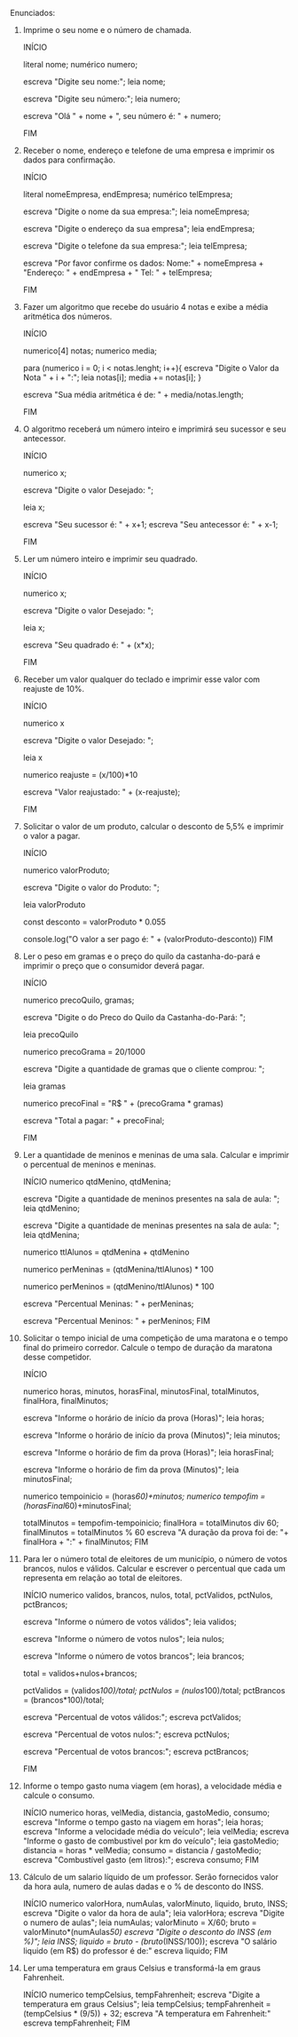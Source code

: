 Enunciados:

1) Imprime o seu nome e o número de chamada.

    INÍCIO
        
    literal nome; 
    numérico numero;

    escreva "Digite seu nome:";
    leia nome;

    escreva "Digite seu número:";
    leia numero;

    escreva "Olá " + nome + ", seu número é: " + numero;

    FIM

2) Receber o nome, endereço e telefone de uma empresa e imprimir os dados para confirmação.

    INÍCIO
        
    literal nomeEmpresa, endEmpresa; 
    numérico telEmpresa;

    escreva "Digite o nome da sua empresa:";
    leia nomeEmpresa;

    escreva "Digite o endereço da sua empresa";
    leia endEmpresa;

    escreva "Digite o telefone da sua empresa:";
    leia telEmpresa;


    escreva "Por favor confirme os dados: Nome:" + nomeEmpresa + "Endereço: " + endEmpresa + " Tel: " + telEmpresa;

    FIM

3) Fazer um algoritmo que recebe do usuário 4 notas e exibe a média aritmética dos números.

    INÍCIO
        
    numerico[4] notas;
    numerico media;

    para (numerico i = 0; i < notas.lenght; i++){
        escreva "Digite o Valor da Nota " + i + ":";
        leia notas[i];
        media += notas[i];
    }

    escreva "Sua média aritmética é de: " + media/notas.length;

    FIM

4) O algoritmo receberá um número inteiro e imprimirá seu sucessor e seu antecessor.

    INÍCIO

    numerico x;

    escreva "Digite o valor Desejado: ";

    leia x;
    
    escreva "Seu sucessor é: " + x+1;
    escreva "Seu antecessor é: " + x-1;

    FIM

5) Ler um número inteiro e imprimir seu quadrado.

    INÍCIO

    numerico x;

    escreva "Digite o valor Desejado: ";

    leia x;

    escreva "Seu quadrado é: " + (x*x);

    FIM

6) Receber um valor qualquer do teclado e imprimir esse valor com reajuste de 10%.

    INÍCIO

    numerico x

    escreva "Digite o valor Desejado: ";

    leia x

    numerico reajuste = (x/100)*10

    escreva "Valor reajustado: " + (x-reajuste);

    FIM

7) Solicitar o valor de um produto, calcular o desconto de 5,5% e imprimir o valor a pagar.

    INÍCIO
    
    numerico valorProduto;

    escreva "Digite o valor do Produto: ";

    leia valorProduto

    const desconto = valorProduto * 0.055

    console.log("O valor a ser pago é: " + (valorProduto-desconto))
    FIM

8) Ler o peso em gramas e o preço do quilo da castanha-do-pará e imprimir o preço que o consumidor deverá pagar.

    INÍCIO
    
    numerico precoQuilo, gramas;

    escreva "Digite o do Preco do Quilo da Castanha-do-Pará: ";

    leia precoQuilo

    numerico precoGrama = 20/1000
    
    escreva "Digite a quantidade de gramas que o cliente comprou: ";

    leia gramas

    numerico precoFinal = "R$ " + (precoGrama * gramas)  

    escreva "Total a pagar: " + precoFinal;

    FIM

9) Ler a quantidade de meninos e meninas de uma sala. Calcular e imprimir o percentual de meninos e meninas.

    INÍCIO
    numerico qtdMenino, qtdMenina;

    escreva "Digite a quantidade de meninos presentes na sala de aula: ";
    leia qtdMenino;

    escreva "Digite a quantidade de meninas presentes na sala de aula: ";
    leia qtdMenina;

    numerico ttlAlunos = qtdMenina + qtdMenino
    
    numerico perMeninas = (qtdMenina/ttlAlunos) * 100
    
    numerico perMeninos = (qtdMenino/ttlAlunos) * 100

    escreva "Percentual Meninas: " + perMeninas;

    escreva "Percentual Meninos: " + perMeninos;
    FIM

10) Solicitar o tempo inicial de uma competição de uma maratona e o tempo final do primeiro corredor. Calcule o tempo de duração da maratona desse competidor.

    INÍCIO

    numerico horas, minutos, horasFinal, minutosFinal, totalMinutos, finalHora, finalMinutos;

    escreva "Informe o horário de início da prova (Horas)";
    leia horas;

    escreva "Informe o horário de início da prova (Minutos)";
    leia minutos;

    escreva "Informe o horário de fim da prova (Horas)";
    leia horasFinal;

    escreva "Informe o horário de fim da prova (Minutos)";
    leia minutosFinal;

    numerico tempoinicio = (horas*60)+minutos;
    numerico tempofim = (horasFinal*60)+minutosFinal;

    totalMinutos = tempofim-tempoinicio;
    finalHora = totalMinutos div 60;
    finalMinutos = totalMinutos % 60
    escreva "A duração da prova foi de:  "+ finalHora + ":" + finalMinutos;
    FIM

11) Para ler o número total de eleitores de um município, o número de votos brancos, nulos e válidos. Calcular e escrever o percentual que cada um representa em relação ao total de eleitores.

    INÍCIO
    numerico validos, brancos, nulos, total, pctValidos, pctNulos, pctBrancos;

    escreva "Informe o número de votos válidos";
    leia validos;

    escreva "Informe o número de votos nulos";
    leia nulos;

    escreva "Informe o número de votos brancos";
    leia brancos;

    total = validos+nulos+brancos;

    pctValidos = (validos*100)/total;
    pctNulos = (nulos*100)/total;
    pctBrancos = (brancos*100)/total;

    escreva "Percentual de votos válidos:";
    escreva pctValidos;

    escreva "Percentual de votos nulos:";
    escreva pctNulos;

    escreva "Percentual de votos brancos:";
    escreva pctBrancos;

    FIM


12) Informe o tempo gasto numa viagem (em horas), a velocidade média e calcule o consumo.

    INÍCIO
    numerico horas, velMedia, distancia, gastoMedio, consumo;
    escreva "Informe o tempo gasto na viagem em horas";
    leia horas;
    escreva "Informe a velocidade média do veículo";
    leia velMedia;
    escreva "Informe o gasto de combustivel por km do veículo";
    leia gastoMedio;
    distancia = horas * velMedia;
    consumo = distancia / gastoMedio;
    escreva "Combustível gasto (em litros):";
    escreva consumo;
    FIM


14) Cálculo de um salario líquido de um professor. Serão fornecidos valor da hora aula, numero de aulas dadas e o % de desconto do INSS.

    INÍCIO
    numerico valorHora, numAulas, valorMinuto, liquido, bruto, INSS;
    escreva "Digite o valor da hora de aula";
    leia valorHora;
    escreva "Digite o numero de aulas";
    leia numAulas;
    valorMinuto = X/60;
    bruto = valorMinuto*(numAulas*50)
    escreva "Digite o desconto do INSS (em %)";
    leia INSS;
    liquido = bruto - (bruto*(INSS/100));
    escreva "O salário liquido (em R$) do professor é de:"
    escreva liquido;
    FIM

15) Ler uma temperatura em graus Celsius e transformá-la em graus Fahrenheit.

    INÍCIO
    numerico tempCelsius, tempFahrenheit;
    escreva "Digite a temperatura em graus Celsius";
    leia tempCelsius;
    tempFahrenheit = (tempCelsius * (9/5)) + 32;
    escreva "A temperatura em Fahrenheit:"
    escreva tempFahrenheit;
    FIM